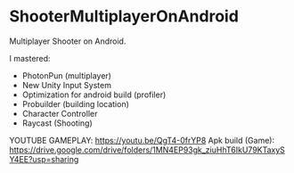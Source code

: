 # ShooterMultiplayerOnAndroid
Multiplayer Shooter on Android.

I mastered:
- PhotonPun (multiplayer)
- New Unity Input System
- Optimization for android build (profiler) 
- Probuilder (building location) 
- Character Controller
- Raycast (Shooting)

YOUTUBE GAMEPLAY: https://youtu.be/QgT4-0frYP8
Apk build (Game): https://drive.google.com/drive/folders/1MN4EP93gk_ziuHhT6IkU79KTaxySY4EE?usp=sharing
